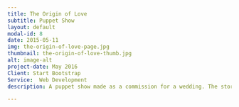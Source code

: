 ```yaml
---
title: The Origin of Love
subtitle: Puppet Show
layout: default
modal-id: 8
date: 2015-05-11
img: the-origin-of-love-page.jpg
thumbnail: the-origin-of-love-thumb.jpg
alt: image-alt
project-date: May 2016
Client: Start Bootstrap
Service:  Web Development
description: A puppet show made as a commission for a wedding. The story is based on an extract from Plato's writings on "The Origin of Love". Performed for a beautiful wedding in the Stroud Valleys and also through Owlpen Manor wedding fair. Available for hire for any weddings or loving occasions

---
```

